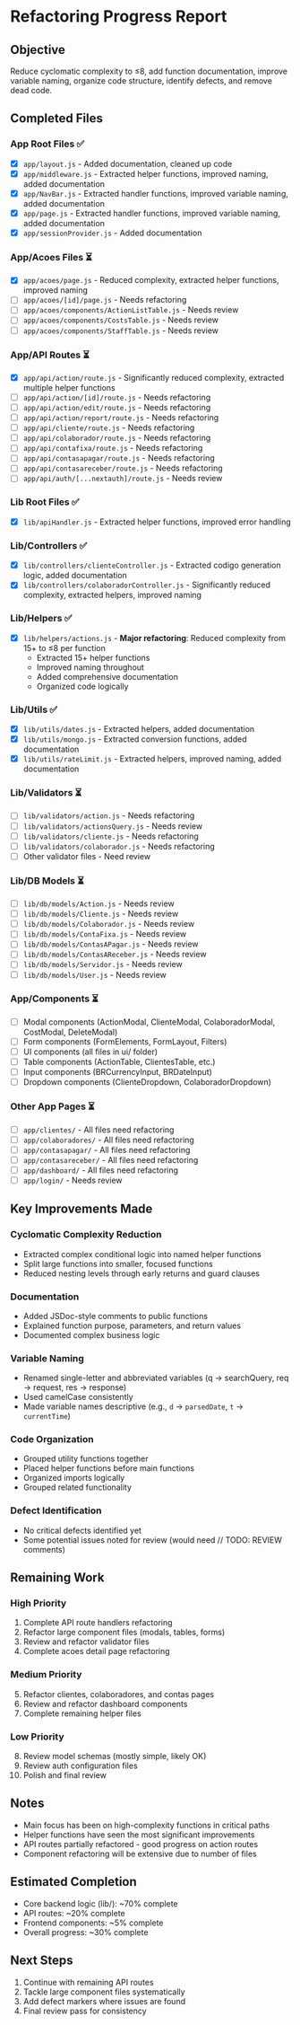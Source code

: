 # Refactoring Progress Report

## Objective
Reduce cyclomatic complexity to ≤8, add function documentation, improve variable naming, organize code structure, identify defects, and remove dead code.

## Completed Files

### App Root Files ✅
- [x] `app/layout.js` - Added documentation, cleaned up code
- [x] `app/middleware.js` - Extracted helper functions, improved naming, added documentation
- [x] `app/NavBar.js` - Extracted handler functions, improved variable naming, added documentation
- [x] `app/page.js` - Extracted handler functions, improved variable naming, added documentation
- [x] `app/sessionProvider.js` - Added documentation

### App/Acoes Files ⏳
- [x] `app/acoes/page.js` - Reduced complexity, extracted helper functions, improved naming
- [ ] `app/acoes/[id]/page.js` - Needs refactoring
- [ ] `app/acoes/components/ActionListTable.js` - Needs review
- [ ] `app/acoes/components/CostsTable.js` - Needs review
- [ ] `app/acoes/components/StaffTable.js` - Needs review

### App/API Routes ⏳
- [x] `app/api/action/route.js` - Significantly reduced complexity, extracted multiple helper functions
- [ ] `app/api/action/[id]/route.js` - Needs refactoring
- [ ] `app/api/action/edit/route.js` - Needs refactoring
- [ ] `app/api/action/report/route.js` - Needs refactoring
- [ ] `app/api/cliente/route.js` - Needs refactoring
- [ ] `app/api/colaborador/route.js` - Needs refactoring
- [ ] `app/api/contafixa/route.js` - Needs refactoring
- [ ] `app/api/contasapagar/route.js` - Needs refactoring
- [ ] `app/api/contasareceber/route.js` - Needs refactoring
- [ ] `app/api/auth/[...nextauth]/route.js` - Needs review

### Lib Root Files ✅
- [x] `lib/apiHandler.js` - Extracted helper functions, improved error handling

### Lib/Controllers ✅
- [x] `lib/controllers/clienteController.js` - Extracted codigo generation logic, added documentation
- [x] `lib/controllers/colaboradorController.js` - Significantly reduced complexity, extracted helpers, improved naming

### Lib/Helpers ✅
- [x] `lib/helpers/actions.js` - **Major refactoring**: Reduced complexity from 15+ to ≤8 per function
  - Extracted 15+ helper functions
  - Improved naming throughout
  - Added comprehensive documentation
  - Organized code logically

### Lib/Utils ✅
- [x] `lib/utils/dates.js` - Extracted helpers, added documentation
- [x] `lib/utils/mongo.js` - Extracted conversion functions, added documentation
- [x] `lib/utils/rateLimit.js` - Extracted helpers, improved naming, added documentation

### Lib/Validators ⏳
- [ ] `lib/validators/action.js` - Needs refactoring
- [ ] `lib/validators/actionsQuery.js` - Needs review
- [ ] `lib/validators/cliente.js` - Needs refactoring
- [ ] `lib/validators/colaborador.js` - Needs refactoring
- [ ] Other validator files - Need review

### Lib/DB Models ⏳
- [ ] `lib/db/models/Action.js` - Needs review
- [ ] `lib/db/models/Cliente.js` - Needs review
- [ ] `lib/db/models/Colaborador.js` - Needs review
- [ ] `lib/db/models/ContaFixa.js` - Needs review
- [ ] `lib/db/models/ContasAPagar.js` - Needs review
- [ ] `lib/db/models/ContasAReceber.js` - Needs review
- [ ] `lib/db/models/Servidor.js` - Needs review
- [ ] `lib/db/models/User.js` - Needs review

### App/Components ⏳
- [ ] Modal components (ActionModal, ClienteModal, ColaboradorModal, CostModal, DeleteModal)
- [ ] Form components (FormElements, FormLayout, Filters)
- [ ] UI components (all files in ui/ folder)
- [ ] Table components (ActionTable, ClientesTable, etc.)
- [ ] Input components (BRCurrencyInput, BRDateInput)
- [ ] Dropdown components (ClienteDropdown, ColaboradorDropdown)

### Other App Pages ⏳
- [ ] `app/clientes/` - All files need refactoring
- [ ] `app/colaboradores/` - All files need refactoring
- [ ] `app/contasapagar/` - All files need refactoring
- [ ] `app/contasareceber/` - All files need refactoring
- [ ] `app/dashboard/` - All files need refactoring
- [ ] `app/login/` - Needs review

## Key Improvements Made

### Cyclomatic Complexity Reduction
- Extracted complex conditional logic into named helper functions
- Split large functions into smaller, focused functions
- Reduced nesting levels through early returns and guard clauses

### Documentation
- Added JSDoc-style comments to public functions
- Explained function purpose, parameters, and return values
- Documented complex business logic

### Variable Naming
- Renamed single-letter and abbreviated variables (q → searchQuery, req → request, res → response)
- Used camelCase consistently
- Made variable names descriptive (e.g., `d` → `parsedDate`, `t` → `currentTime`)

### Code Organization
- Grouped utility functions together
- Placed helper functions before main functions
- Organized imports logically
- Grouped related functionality

### Defect Identification
- No critical defects identified yet
- Some potential issues noted for review (would need // TODO: REVIEW comments)

## Remaining Work

### High Priority
1. Complete API route handlers refactoring
2. Refactor large component files (modals, tables, forms)
3. Review and refactor validator files
4. Complete acoes detail page refactoring

### Medium Priority
5. Refactor clientes, colaboradores, and contas pages
6. Review and refactor dashboard components
7. Complete remaining helper files

### Low Priority
8. Review model schemas (mostly simple, likely OK)
9. Review auth configuration files
10. Polish and final review

## Notes
- Main focus has been on high-complexity functions in critical paths
- Helper functions have seen the most significant improvements
- API routes partially refactored - good progress on action routes
- Component refactoring will be extensive due to number of files

## Estimated Completion
- Core backend logic (lib/): ~70% complete
- API routes: ~20% complete
- Frontend components: ~5% complete
- Overall progress: ~30% complete

## Next Steps
1. Continue with remaining API routes
2. Tackle large component files systematically
3. Add defect markers where issues are found
4. Final review pass for consistency
